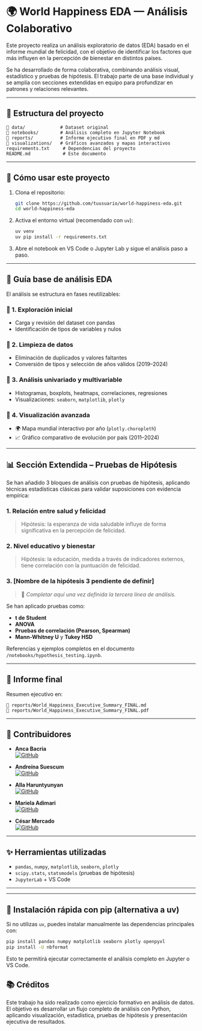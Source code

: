 # 🌍 World Happiness EDA — Análisis Colaborativo

Este proyecto realiza un análisis exploratorio de datos (EDA) basado en el informe mundial de felicidad, con el objetivo de identificar los factores que más influyen en la percepción de bienestar en distintos países.

Se ha desarrollado de forma colaborativa, combinando análisis visual, estadístico y pruebas de hipótesis. El trabajo parte de una base individual y se amplía con secciones extendidas en equipo para profundizar en patrones y relaciones relevantes.

---

## 📁 Estructura del proyecto

```
📂 data/             # Dataset original
📂 notebooks/        # Análisis completo en Jupyter Notebook
📂 reports/          # Informe ejecutivo final en PDF y md
📂 visualizations/   # Gráficos avanzados y mapas interactivos
requirements.txt     # Dependencias del proyecto
README.md            # Este documento
```

---

## 🚀 Cómo usar este proyecto

1. Clona el repositorio:
   ```bash
   git clone https://github.com/tuusuario/world-happiness-eda.git
   cd world-happiness-eda
   ```

2. Activa el entorno virtual (recomendado con `uv`):
   ```bash
   uv venv
   uv pip install -r requirements.txt
   ```

3. Abre el notebook en VS Code o Jupyter Lab y sigue el análisis paso a paso.

---

## 🔁 Guía base de análisis EDA

El análisis se estructura en fases reutilizables:

### 🔹 1. Exploración inicial
- Carga y revisión del dataset con pandas
- Identificación de tipos de variables y nulos

### 🔹 2. Limpieza de datos
- Eliminación de duplicados y valores faltantes
- Conversión de tipos y selección de años válidos (2019–2024)

### 🔹 3. Análisis univariado y multivariable
- Histogramas, boxplots, heatmaps, correlaciones, regresiones
- Visualizaciones: `seaborn`, `matplotlib`, `plotly`

### 🔹 4. Visualización avanzada
- 🌍 Mapa mundial interactivo por año (`plotly.choropleth`)
- 📈 Gráfico comparativo de evolución por país (2011–2024)

---

## 📊 Sección Extendida – Pruebas de Hipótesis

Se han añadido 3 bloques de análisis con pruebas de hipótesis, aplicando técnicas estadísticas clásicas para validar suposiciones con evidencia empírica:

### 1. **Relación entre salud y felicidad**
> Hipótesis: la esperanza de vida saludable influye de forma significativa en la percepción de felicidad.

### 2. **Nivel educativo y bienestar**
> Hipótesis: la educación, medida a través de indicadores externos, tiene correlación con la puntuación de felicidad.

### 3. **[Nombre de la hipótesis 3 pendiente de definir]**
> 📝 *Completar aquí una vez definida la tercera línea de análisis.*

Se han aplicado pruebas como:
- **t de Student**
- **ANOVA**
- **Pruebas de correlación (Pearson, Spearman)**
- **Mann-Whitney U** y **Tukey HSD**

Referencias y ejemplos completos en el documento `/notebooks/hypothesis_testing.ipynb`.

---

## 📄 Informe final

Resumen ejecutivo en:

```
📁 reports/World_Happiness_Executive_Summary_FINAL.md
📁 reports/World_Happiness_Executive_Summary_FINAL.pdf
```

---

## 👥 Contribuidores

- **Anca Bacria**  
  [![GitHub](https://img.shields.io/badge/-@abac0-181717?style=flat&logo=github&logoColor=white)](https://github.com/a-bac-0)

- **Andreína Suescum**  
  [![GitHub](https://img.shields.io/badge/-@mariasuescum-181717?style=flat&logo=github&logoColor=white)](https://github.com/mariasuescum)

- **Alla Haruntyunyan**  
  [![GitHub](https://img.shields.io/badge/-@alharuty-181717?style=flat&logo=github&logoColor=white)](https://github.com/alharuty)

- **Mariela Adimari**  
  [![GitHub](https://img.shields.io/badge/-@marieadi-181717?style=flat&logo=github&logoColor=white)](https://github.com/marie-adi)

- **César Mercado**  
  [![GitHub](https://img.shields.io/badge/-@merkandez-181717?style=flat&logo=github&logoColor=white)](https://github.com/merkandez)

---

## ✨ Herramientas utilizadas

- `pandas`, `numpy`, `matplotlib`, `seaborn`, `plotly`
- `scipy.stats`, `statsmodels` (pruebas de hipótesis)
- `JupyterLab` + VS Code

---


---

## 🔧 Instalación rápida con pip (alternativa a uv)

Si no utilizas `uv`, puedes instalar manualmente las dependencias principales con:

```bash
pip install pandas numpy matplotlib seaborn plotly openpyxl
pip install -U nbformat
```

Esto te permitirá ejecutar correctamente el análisis completo en Jupyter o VS Code.


## 📚 Créditos

Este trabajo ha sido realizado como ejercicio formativo en análisis de datos.  
El objetivo es desarrollar un flujo completo de análisis con Python, aplicando visualización, estadística, pruebas de hipótesis y presentación ejecutiva de resultados.
